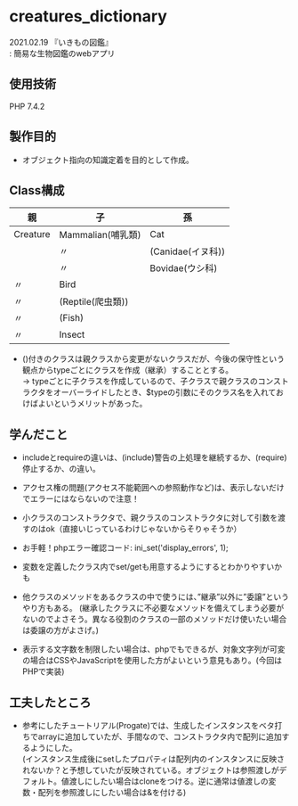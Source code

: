 # creatures_dictionary
2021.02.19 『いきもの図鑑』  
 : 簡易な生物図鑑のwebアプリ  


## 使用技術
PHP 7.4.2

## 製作目的
- オブジェクト指向の知識定着を目的として作成。
  
## Class構成
|親|子|孫|
|--|--|--|
|Creature|Mammalian(哺乳類)|Cat|
||〃|(Canidae(イヌ科)) |
||〃|Bovidae(ウシ科)|
|〃|Bird||
|〃|(Reptile(爬虫類))||
|〃|(Fish)||
|〃|Insect||
- ()付きのクラスは親クラスから変更がないクラスだが、今後の保守性という観点からtypeごとにクラスを作成（継承）することとする。  
   -> typeごとに子クラスを作成しているので、子クラスで親クラスのコンストラクタをオーバーライドしたとき、$typeの引数にそのクラス名を入れておけばよいというメリットがあった。

## 学んだこと
- includeとrequireの違いは、(include)警告の上処理を継続するか、(require)停止するか、の違い。

- アクセス権の問題(アクセス不能範囲への参照動作など)は、表示しないだけでエラーにはならないので注意！
- 小クラスのコンストラクタで、親クラスのコンストラクタに対して引数を渡すのはok（直接いじっているわけじゃないからそりゃそうか）
- お手軽！phpエラー確認コード: ini_set('display_errors', 1);
- 変数を定義したクラス内でset/getも用意するようにするとわかりやすいかも
- 他クラスのメソッドをあるクラスの中で使うには、”継承”以外に”委譲”というやり方もある。
  (継承したクラスに不必要なメソッドを備えてしまう必要がないのでよさそう。異なる役割のクラスの一部のメソッドだけ使いたい場合は委譲の方がよさげ。)
- 表示する文字数を制限したい場合は、phpでもできるが、対象文字列が可変の場合はCSSやJavaScriptを使用した方がよいという意見もあり。(今回はPHPで実装)

## 工夫したところ
- 参考にしたチュートリアル(Progate)では、生成したインスタンスをベタ打ちでarrayに追加していたが、手間なので、コンストラクタ内で配列に追加するようにした。  
  (インスタンス生成後にsetしたプロパティは配列内のインスタンスに反映されないか？と予想していたが反映されている。オブジェクトは参照渡しがデフォルト。値渡しにしたい場合はcloneをつける。逆に通常は値渡しの変数・配列を参照渡しにしたい場合は&を付ける)
